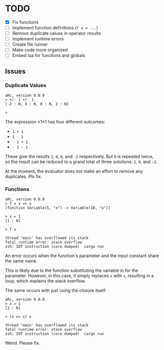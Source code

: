 # TODO

- [x] Fix functions
- [ ] Implement function definitions (`f x = ...`)
- [ ] Remove duplicate values in operator results
- [ ] Implement runtime errors
- [ ] Create file runner
- [ ] Make code more organized
- [ ] Embed lua for functions and globals

## Issues

### Duplicate Values

```
aRc, version 0.0.0
> +/- 1 +/- 1
[-2 : N, 0 : N, 0 : N, 2 : N]

>
```

The expression ±1±1 has four different outcomes:

- `1 + 1`
- `1 - 1`
- `- 1 + 1`
- `- 1 - 1`

These give the results `2`, `0`, `0`, and `-2` respectively. But `0` is repeated twice, so the result can be reduced to a grand total of three solutions: `2`, `0`, and `-2`.

At the moment, the evaluator does not make an effort to remove any duplicates. Pls fix.

### Functions

```
aRc, version 0.0.0
> f = x => x
[function Variable(5, "x") -> Variable(10, "x")]

> x = 1
[1 : N]

> f x

thread 'main' has overflowed its stack
fatal runtime error: stack overflow
zsh: IOT instruction (core dumped)  cargo run
```

An error occurs when the function's parameter and the input constant share the same name.

This is likely due to the function substituting the variable in for the parameter. However, in this case, it simply replaces `x` with `x`, resulting in a loop, which explains the stack overflow.

The same occurs with just using the closure itself:

```
aRc, version 0.0.0
> x = 1
[1 : N]

> (x => x) x

thread 'main' has overflowed its stack
fatal runtime error: stack overflow
zsh: IOT instruction (core dumped)  cargo run
```

Weird. Please fix.